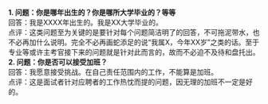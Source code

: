 __1. 问题：你是哪年出生的？你是哪所大学毕业的？等等__  
   回答：我是XXXX年出生的。我是XX大学毕业的。  
   点评：这类问题至为关键的是要针对每个问题简洁明了的回答，不可拖泥带水，也不必再加什么说明。完全不必再画蛇添足的说“我属X，今年XX岁”之类的话。至于专业等或许主考官接下来的问题就是针对此而言的，故而不必迫不及待和盘托出。
__2. 问题：你是否可以接受加班？__  
   回答：我愿意接受挑战。在自己责任范围内的工作，不能算是加班。  
   点评：这是面试者针对应聘者的工作热忱而提的问题，因无理的加班不一定是好的。
